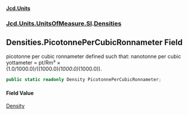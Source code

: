 #### [Jcd.Units](index.md 'index')
### [Jcd.Units.UnitsOfMeasure.SI](Jcd.Units.UnitsOfMeasure.SI.md 'Jcd.Units.UnitsOfMeasure.SI').[Densities](Densities.md 'Jcd.Units.UnitsOfMeasure.SI.Densities')

## Densities.PicotonnePerCubicRonnameter Field

picotonne per cubic ronnameter defined such that: nanotonne per cubic yottameter = pt/Rm³ ×  
(1.0/1000.0)/((1000.0)*(1000.0)*(1000.0)).

```csharp
public static readonly Density PicotonnePerCubicRonnameter;
```

#### Field Value
[Density](Density.md 'Jcd.Units.UnitTypes.Density')